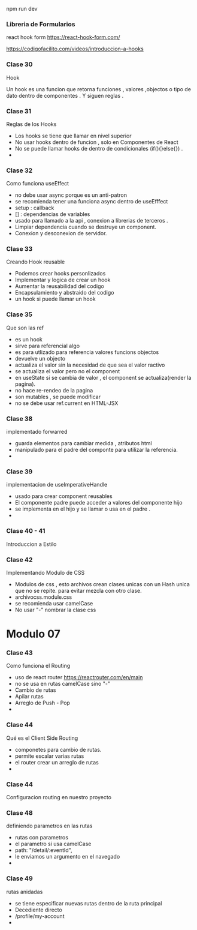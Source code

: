 npm run dev

### Libreria de Formularios

react hook form
https://react-hook-form.com/

https://codigofacilito.com/videos/introduccion-a-hooks

### Clase 30

Hook

Un hook es una funcion que retorna funciones , valores ,objectos o tipo de dato dentro de componentes . Y siguen reglas .

### Clase 31

Reglas de los Hooks

- Los hooks se tiene que llamar en nivel superior
- No usar hooks dentro de funcion , solo en Componentes de React
- No se puede llamar hooks de dentro de condicionales (if(){}else{}) .
-

### Clase 32

Como funciona useEffect

- no debe usar async porque es un anti-patron
- se recomienda tener una funciona async dentro de useEfffect
- setup : callback
- [] : dependencias de variables
- usado para llamado a la api , conexion a librerias de terceros .
- Limpiar dependencia cuando se destruye un component.
- Conexion y desconexion de servidor.

### Clase 33

Creando Hook reusable

- Podemos crear hooks personlizados
- Implementar y logica de crear un hook
- Aumentar la reusabilidad del codigo
- Encapsulamiento y abstraido del codigo
- un hook si puede llamar un hook

### Clase 35

Que son las ref

- es un hook
- sirve para referencial algo
- es para utlizado para referencia valores funcions objectos
- devuelve un objecto
- actualiza el valor sin la necesidad de que sea el valor ractivo
- se actualiza el valor pero no el component
- en useState si se cambia de valor , el component se actualiza(render la pagina).
- no hace re-rendeo de la pagina
- son mutables , se puede modificar
- no se debe usar ref.current en HTML-JSX

### Clase 38

implementado forwarred

- guarda elementos para cambiar medida , atributos html
- manipulado para el padre del componte para utilizar la referencia.
-

### Clase 39

implementacion de useImperativeHandle

- usado para crear component reusables
- El componente padre puede acceder a valores del componente hijo
- se implementa en el hijo y se llamar o usa en el padre .
-

### Clase 40 - 41

Introduccion a Estilo

### Clase 42

Implementando Modulo de CSS

- Modulos de css , esto archivos crean clases unicas con un Hash unica que no se repite. para evitar mezcla con otro clase.
- archivocss.module.css
- se recomienda usar camelCase
- No usar "-" nombrar la clase css

# Modulo 07

### Clase 43

Como funciona el Routing

- uso de react router
  https://reactrouter.com/en/main
- no se usa en rutas camelCase sino "-"
- Cambio de rutas
- Apilar rutas
- Arreglo de Push - Pop
-

### Clase 44

Qué es el Client Side Routing

- componetes para cambio de rutas.
- permite escalar varias rutas
- el router crear un arreglo de rutas
-

### Clase 44

Configuracion routing en nuestro proyecto

### Clase 48

definiendo parametros en las rutas

- rutas con parametros
- el parametro si usa camelCase
- path: "/detail/:eventId",
- le enviamos un argumento en el navegado
-

### Clase 49

rutas anidadas

- se tiene especificar nuevas rutas dentro de la ruta principal
- Decediente directo
- /profile/my-account
-
